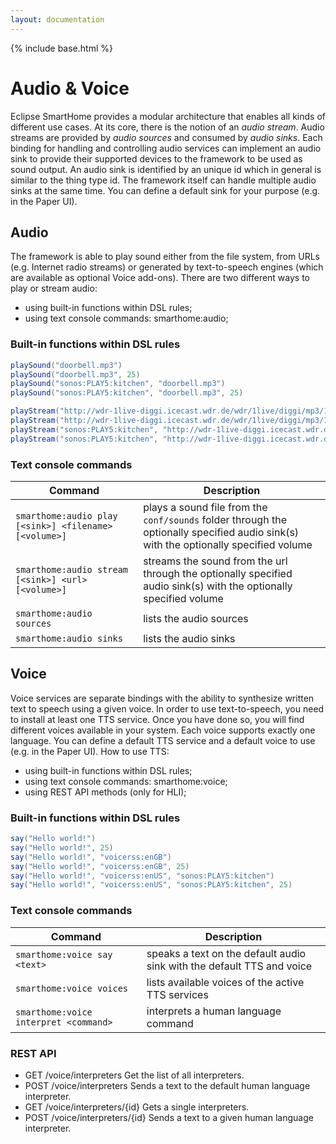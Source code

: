 ```yaml
---
layout: documentation
---
```


{% include base.html %}

# Audio & Voice

Eclipse SmartHome provides a modular architecture that enables all kinds of different use cases.
At its core, there is the notion of an _audio stream_.
Audio streams are provided by _audio sources_ and consumed by _audio sinks_.
Each binding for handling and controlling audio services can implement an audio sink to provide their supported devices to the framework to be used as sound output.
An audio sink is identified by an unique id which in general is similar to the thing type id.
The framework itself can handle multiple audio sinks at the same time.
You can define a default sink for your purpose (e.g. in the Paper UI).

## Audio

The framework is able to play sound either from the file system, from URLs (e.g. Internet radio streams) or generated by text-to-speech engines (which are available as optional Voice add-ons).
There are two different ways to play or stream audio:

- using built-in functions within DSL rules;
- using text console commands: smarthome:audio;

### Built-in functions within DSL rules

```java
playSound("doorbell.mp3")
playSound("doorbell.mp3", 25)
playSound("sonos:PLAY5:kitchen", "doorbell.mp3")
playSound("sonos:PLAY5:kitchen", "doorbell.mp3", 25)
```

```java
playStream("http://wdr-1live-diggi.icecast.wdr.de/wdr/1live/diggi/mp3/128/stream.mp3")
playStream("http://wdr-1live-diggi.icecast.wdr.de/wdr/1live/diggi/mp3/128/stream.mp3", 25)
playStream("sonos:PLAY5:kitchen", "http://wdr-1live-diggi.icecast.wdr.de/wdr/1live/diggi/mp3/128/stream.mp3")
playStream("sonos:PLAY5:kitchen", "http://wdr-1live-diggi.icecast.wdr.de/wdr/1live/diggi/mp3/128/stream.mp3", 25)
```

### Text console commands

| Command                                               | Description                                                                                                                          |
|-------------------------------------------------------|--------------------------------------------------------------------------------------------------------------------------------------|
| `smarthome:audio play [<sink>] <filename> [<volume>]` | plays a sound file from the `conf/sounds` folder through the optionally specified audio sink(s) with the optionally specified volume |
| `smarthome:audio stream [<sink>] <url> [<volume>]`    | streams the sound from the url through the optionally specified audio sink(s) with the optionally specified volume                   |
| `smarthome:audio sources`                             | lists the audio sources                                                                                                              |
| `smarthome:audio sinks`                               | lists the audio sinks                                                                                                                |

## Voice

Voice services are separate bindings with the ability to synthesize written text to speech using a given voice.
In order to use text-to-speech, you need to install at least one TTS service.
Once you have done so, you will find different voices available in your system.
Each voice supports exactly one language.
You can define a default TTS service and a default voice to use (e.g. in the Paper UI).
How to use TTS:

- using built-in functions within DSL rules;
- using text console commands: smarthome:voice;
- using REST API methods (only for HLI);

### Built-in functions within DSL rules

```java
say("Hello world!")
say("Hello world!", 25)
say("Hello world!", "voicerss:enGB")
say("Hello world!", "voicerss:enGB", 25)
say("Hello world!", "voicerss:enUS", "sonos:PLAY5:kitchen")
say("Hello world!", "voicerss:enUS", "sonos:PLAY5:kitchen", 25)
```

### Text console commands

| Command                               | Description                                                            |
|---------------------------------------|------------------------------------------------------------------------|
| `smarthome:voice say <text>`          | speaks a text on the default audio sink with the default TTS and voice |
| `smarthome:voice voices`              | lists available voices of the active TTS services                      |
| `smarthome:voice interpret <command>` | interprets a human language command                                    |

### REST API

- GET /voice/interpreters Get the list of all interpreters.
- POST /voice/interpreters Sends a text to the default human language interpreter.
- GET /voice/interpreters/{id} Gets a single interpreters.
- POST /voice/interpreters/{id} Sends a text to a given human language interpreter.


